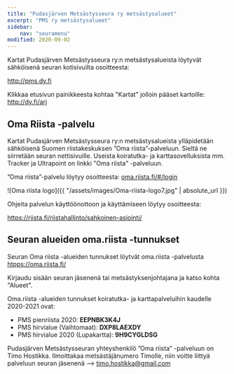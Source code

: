 ```yaml
---
title: "Pudasjärven Metsästysseura ry metsästysalueet"
excerpt: "PMS ry metsästysalueet"
sidebar:
    nav: "seuramenu"
modified: 2020-09-02
---
```

Kartat Pudasjärven Metsästysseura ry:n metsästysalueista löytyvät sähköisenä seuran kotisivuilta osoitteesta:

<a target = "_blank" href = "http://pms.dy.fi"> http://pms.dy.fi </a>

Klikkaa etusivun painikkeesta kohtaa "Kartat" jolloin pääset kartoille:
<a target = "_blank" href = "http://dy.fi/arj"> http://dy.fi/arj </a>

## Oma Riista -palvelu

Kartat Pudasjärven Metsästysseura ry:n metsästysalueista ylläpidetään sähköisenä Suomen riistakeskuksen ”Oma riista”-palveluun. Sieltä ne siirretään seuran nettisivuille. Useista koiratutka- ja karttasovelluksista mm. Tracker ja Ultrapoint on linkki "Oma riista" -palveluun.

”Oma riista”-palvelu löytyy osoitteesta:
<a target = "_blank" href = "https://oma.riista.fi/#/login"> oma.riista.fi/#/login</a>

![Oma riista logo]({{ "/assets/images/Oma-riista-logo7.jpg" | absolute_url }})

Ohjeita palvelun käyttöönottoon ja käyttämiseen löytyy osoitteesta:

<a target = "_blank" href = "https://riista.fi/riistahallinto/sahkoinen-asiointi/"> https://riista.fi/riistahallinto/sahkoinen-asiointi/ </a>

## Seuran alueiden oma.riista -tunnukset

Seuran Oma riista -alueiden tunnukset löytvät oma.riista -palvelusta <a target = "_blank" href = "https://oma.riista.fi/"> htpps://oma.riista.fi/</a>

Kirjaudu sisään seuran jäsenenä tai metsästyksenjohtajana ja katso kohta "Alueet".

Oma.riista -alueiden tunnukset koiratutka- ja karttapalveluihin kaudelle 2020-2021 ovat:

- PMS pienriista 2020: **EEPNBK3K4J**
- PMS hirvialue (Vaihtomaat): **DXP8LAEXDY**
- PMS hirvialue 2020 (Lupakartta): **9H9CYGLDSG**

Pudasjärven Metsästysseuran yhteyshenkilö ”Oma riista” -palveluun on Timo Hostikka. Ilmoittakaa metsästäjänumero Timolle, niin voitte liittyä palveluun seuran jäsenenä --> <timo.hostikka@gmail.com>
